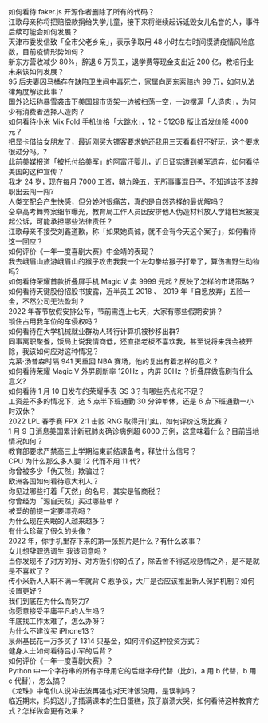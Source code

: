 如何看待 faker.js 开源作者删除了所有的代码？  
江歌母亲称将把赔偿款捐给失学儿童，接下来将继续起诉诋毁女儿名誉的人，事件后续可能会如何发展？  
天津市委发信致「全市父老乡亲」，表示争取用 48 小时左右时间摸清疫情风险底数，目前疫情形势如何？  
新东方营收减少 80%，辞退 6 万员工，退学费等现金支出近 200 亿，教培行业未来该如何发展？  
95 后夫妻因马桶存在缺陷卫生间中毒死亡，家属向房东索赔约 99 万，如何从法律角度解读此事？  
国外论坛称暴雪袭击下美国超市货架一边被扫荡一空，一边摆满「人造肉」，为何少有消费者选择人造肉？  
如何看待小米 Mix Fold 手机价格「大跳水」，12 + 512GB 版比首发价降 4000 元？  
把显卡借给女朋友了，最近刚买大镖客要求她还我用三天看看好不好玩，这个要求很过分吗。?  
此前美媒报道「被托付给美军」的阿富汗婴儿，近日证实遭到美军遗弃，如何看待美国的这种宣传？  
我才 24 岁，现在每月 7000 工资，朝九晚五，无所事事混日子，不知道该不该辞职出去闯一闯?  
人类交配会产生快感，但分娩时很痛苦，真的是自然选择的最优解吗？  
仝卓高考舞弊案细节曝光，教育局工作人员因安排他人伪造材料放入学籍档案被提起公诉，可能承担哪些法律责任？  
江歌母亲不接受刘鑫道歉，称「如果她真诚，就不会有今天这个案子」，如何看待这一回应？  
如何评价《一年一度喜剧大赛》中金靖的表现？  
我去峨眉山旅游峨眉山的猴子攻击我我一个左勾拳给猴子打晕了，算伤害野生动物吗?  
如何看待荣耀首款折叠屏手机 Magic V 卖 9999 元起？反映了怎样的市场策略？  
如何看待天键股份招股书披露，近半员工 2018 、 2019 年「自愿放弃」五险一金，不然公司无法盈利？  
2022 年春节放假安排公布，节前需连上七天，大家有哪些假期安排？  
锁住占用我车位的车侵权吗？  
如何看待在大学机械就业群劝人转行计算机被秒移出群?  
同事离职聚餐，饭局上说我情商低，还直指老板不喜欢我，甚至说将来我会被开除，我该如何应对这种情况？  
克莱·汤普森时隔 941 天重回 NBA 赛场，他的复出有着怎样的意义？  
如何看待荣耀 Magic V 外屏刷新率 120Hz ，内屏 90Hz ？折叠屏做高刷有什么意义?  
如何看待 1 月 10 日发布的荣耀手表 GS 3？有哪些亮点和不足？  
工资差不多的情况下，选 5 点半下班通勤 30 分钟单休，还是 6 点下班通勤一小时双休？  
2022 LPL 春季赛 FPX 2:1 击败 RNG 取得开门红，如何评价这场比赛？  
1 月 9 日消息美国累计新冠肺炎确诊病例超 6000 万例，这意味着什么？目前当地情况如何？  
教育部要求严禁高三上学期结束前结课备考，释放什么信号？  
CPU 为什么那么多人要 12 代而不用 11 代?  
你曾被多少「伪天然」欺骗过？  
欧洲各国如何看待意大利人？  
你见过哪些打着「天然」的名号，其实是智商税？  
你曾经为「源自天然」买过哪些单？  
被爱的前提一定要漂亮吗？  
为什么现在失眠的人越来越多？  
有什么珍藏了很久的头像？  
2022 年，你手机里存下来的第一张照片是什么？有什么故事？  
女儿想辞职选调生 我该同意吗？  
当你发现不了对方的好、对方吸引你的点了，除去舍不得这段感情之外，是不是就是不喜欢了？  
传小米新人入职不满一年就背 C 惹争议，大厂是否应该推出新人保护机制？如何设置更好？  
我们到底在为什么而努力?  
你愿意接受平庸平凡的人生吗？  
年底找工作太难了，怎么办呀？  
为什么不建议买 iPhone13？  
泉州基民花一万多买了 1314 只基金，如何评价这种投资方式？  
健身人士如何看待吕小军的后背？  
如何评价《一年一度喜剧大赛》？  
Python 中一个字符串的所有字母用它的后继字母代替（比如，a 用 b 代替，b 用 c 代替），怎么搞？  
《龙珠》中龟仙人说冲击波再强也对天津饭没用，是误判吗？  
临近期末，妈妈送儿子插满课本的生日蛋糕，孩子崩溃大哭，如何看待这种教育方式？怎样做会更有效果？  
